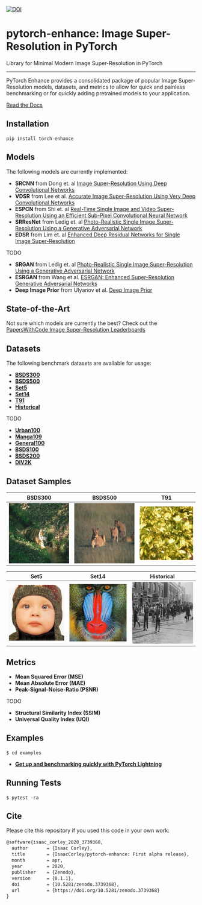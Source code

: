 [![DOI](https://zenodo.org/badge/DOI/10.5281/zenodo.3739368.svg)](https://doi.org/10.5281/zenodo.3739368)

# pytorch-enhance: Image Super-Resolution in PyTorch
Library for Minimal Modern Image Super-Resolution in PyTorch

--------------------------------------------------------------------------------
PyTorch Enhance provides a consolidated package of popular Image Super-Resolution models, datasets, and metrics to allow for quick and painless benchmarking or for quickly adding pretrained models to your application.

[Read the Docs](https://pytorch-enhance.readthedocs.io/en/latest/)

## Installation

```
pip install torch-enhance
```


## Models
The following models are currently implemented:

* **SRCNN** from Dong et. al [Image Super-Resolution Using Deep Convolutional Networks](https://arxiv.org/pdf/1501.00092v3.pdf)
* **VDSR** from Lee et al. [Accurate Image Super-Resolution Using Very Deep Convolutional Networks](https://arxiv.org/pdf/1511.04587.pdf)
* **ESPCN** from Shi et. al [Real-Time Single Image and Video Super-Resolution Using an Efficient Sub-Pixel Convolutional Neural Network](https://arxiv.org/pdf/1609.05158v2.pdf)
* **SRResNet** from Ledig et. al [Photo-Realistic Single Image Super-Resolution Using a Generative Adversarial Network](https://arxiv.org/pdf/1609.04802v5.pdf)
* **EDSR** from Lim et. al [Enhanced Deep Residual Networks for Single Image Super-Resolution](https://arxiv.org/pdf/1707.02921v1.pdf)


TODO

* **SRGAN** from Ledig et. al [Photo-Realistic Single Image Super-Resolution Using a Generative Adversarial Network](https://arxiv.org/pdf/1609.04802v5.pdf)
* **ESRGAN** from Wang et al. [ESRGAN: Enhanced Super-Resolution Generative Adversarial Networks](https://arxiv.org/pdf/1809.00219v2.pdf)
* **Deep Image Prior** from Ulyanov et al. [Deep Image Prior](https://arxiv.org/pdf/1711.10925.pdf)


## State-of-the-Art
Not sure which models are currently the best? Check out the [PapersWithCode Image Super-Resolution Leaderboards](https://paperswithcode.com/task/image-super-resolution)


## Datasets
The following benchmark datasets are available for usage:

* **[BSDS300](https://www2.eecs.berkeley.edu/Research/Projects/CS/vision/bsds/)**
* **[BSDS500](https://www2.eecs.berkeley.edu/Research/Projects/CS/vision/grouping/resources.html)**
* **[Set5](https://github.com/xinntao/BasicSR/wiki/Prepare-datasets-in-LMDB-format)**
* **[Set14](https://github.com/xinntao/BasicSR/wiki/Prepare-datasets-in-LMDB-format)**
* **[T91](https://github.com/xinntao/BasicSR/wiki/Prepare-datasets-in-LMDB-format)**
* **[Historical](https://github.com/xinntao/BasicSR/wiki/Prepare-datasets-in-LMDB-format)**


TODO

* **[Urban100](https://github.com/xinntao/BasicSR/wiki/Prepare-datasets-in-LMDB-format)**
* **[Manga109](https://github.com/xinntao/BasicSR/wiki/Prepare-datasets-in-LMDB-format)**
* **[General100](https://github.com/xinntao/BasicSR/wiki/Prepare-datasets-in-LMDB-format)**
* **[BSDS100](https://github.com/xinntao/BasicSR/wiki/Prepare-datasets-in-LMDB-format)**
* **[BSDS200](https://github.com/xinntao/BasicSR/wiki/Prepare-datasets-in-LMDB-format)**
* **[DIV2K](https://data.vision.ee.ethz.ch/cvl/DIV2K/)**


## Dataset Samples

**BSDS300**                 |  **BSDS500**              |   **T91**
:-------------------------:|:-------------------------:|:-------------------------:
![](assets/BSDS300.gif)  |  ![](assets/BSDS500.gif)     | ![](assets/T91.gif) 

**Set5**                    |  **Set14**                |   **Historical**
:-------------------------:|:-------------------------:|:-------------------------:
![](assets/Set5.gif)  |  ![](assets/Set14.gif)          | ![](assets/Historical.gif) 


## Metrics

* **Mean Squared Error (MSE)**
* **Mean Absolute Error (MAE)**
* **Peak-Signal-Noise-Ratio (PSNR)**

TODO

* **Structural Similarity Index (SSIM)**
* **Universal Quality Index (UQI)**


## Examples

```
$ cd examples
```

* **[Get up and benchmarking quickly with PyTorch Lightning](examples/pytorch_lightning_srcnn.py)**


## Running Tests

```
$ pytest -ra
```

## Cite

Please cite this repository if you used this code in your own work:

```
@software{isaac_corley_2020_3739368,
  author       = {Isaac Corley},
  title        = {IsaacCorley/pytorch-enhance: First alpha release},
  month        = apr,
  year         = 2020,
  publisher    = {Zenodo},
  version      = {0.1.1},
  doi          = {10.5281/zenodo.3739368},
  url          = {https://doi.org/10.5281/zenodo.3739368}
}
```
